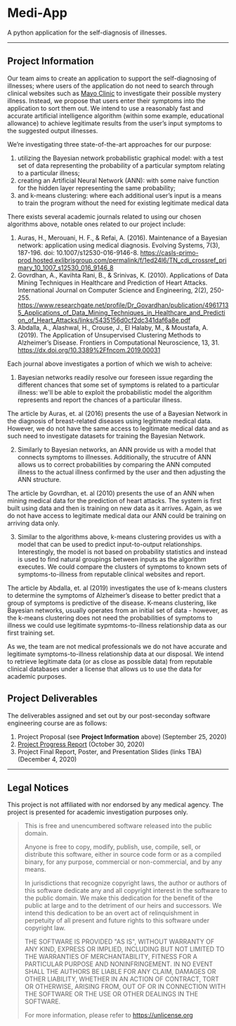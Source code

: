 # Medi-App

A python application for the self-diagnosis of illnesses.

***

## Project Information

Our team aims to create an application to support the self-diagnosing of illnesses; where users of the application do not need to search through clinical websites such as [Mayo Clinic](www.mayoclinic.org) to investigate their possible mystery illness. Instead, we propose that users enter their symptoms into the application to sort them out. We intend to use a reasonably fast and accurate artificial intelligence algorithm (within some example, educational allowance) to achieve legitimate results from the user’s input symptoms to the suggested output illnesses.

 We’re investigating three state-of-the-art approaches for our purpose: 
 1. utilizing the Bayesian network probabilistic graphical model: with a test set of data representing the probability of a particular symptom relating to a particular illness;
 2. creating an Artificial Neural Network (ANN): with some naive function for the hidden layer representing the same probability;
 3. and k-means clustering: where each additional user’s input is a means to train the program without the need for existing legitimate medical data
 
 There exists several academic journals related to using our chosen algorithms above, notable ones related to our project include:
 1. Auras, H., Merouani, H. F., & Refai, A. (2016). Maintenance of a Bayesian network: application using medical diagnosis. Evolving Systems, 7(3), 187-196. doi: 10.1007/s12530-016-9146-8. https://casls-primo-prod.hosted.exlibrisgroup.com/permalink/f/1ed24l6/TN_cdi_crossref_primary_10_1007_s12530_016_9146_8
 2. Govrdhan, A., Kavihta Rani, B., & Srinivas, K. (2010). Applications of Data Mining Techniques in Healthcare and Prediction of Heart Attacks. International Journal on Computer Science and Engineering, 2(2), 250-255. https://www.researchgate.net/profile/Dr_Govardhan/publication/49617135_Applications_of_Data_Mining_Techniques_in_Healthcare_and_Prediction_of_Heart_Attacks/links/5435156d0cf2dc341daf6a8e.pdf
 3. Abdalla, A., Alashwal, H., Crouse, J., El Halaby, M., & Moustafa, A. (2019). The Application of Unsupervised Clustering Methods to Alzheimer’s Disease. Frontiers in Computational Neuroscience, 13, 31. https://dx.doi.org/10.3389%2Ffncom.2019.00031 

Each journal above investigates a portion of which we wish to acheive:
1. Bayesian networks readily resolve our foreseen issue regarding the different chances that some set of symptoms is related to a particular illness: we'll be able to exploit the probabilistic model the algorithm represents and report the chances of a particular illness.

The article by Auras, et. al (2016) presents the use of a Bayesian Network in the diagnosis of breast-related diseases using legitimate medical data. However, we do not have the same access to legitimate medical data and as such need to investigate datasets for training the Bayesian Network.

2. Similarly to Bayesian networks, an ANN provide us with a model that connects symptoms to illnesses. Additionally, the strucutre of ANN allows us to correct probabilities by comparing the ANN computed illness to the actual illness confirmed by the user and then adjusting the ANN structure.

The article by Govrdhan, et. al (2010) presents the use of an ANN when mining medical data for the prediction of heart attacks. The system is first built using data and then is training on new data as it arrives. Again, as we do not have access to legitimate medical data our ANN could be training on arriving data only.

3. Similar to the algorithms above, k-means clustering provides us with a model that can be used to predict input-to-output relationships. Interestingly, the model is not based on probability statistics and instead is used to find natural groupings between inputs as the algorithm executes. We could compare the clusters of symptoms to known sets of symptoms-to-illness from reputable clinical websites and report.

The article by Abdalla, et. al (2019) investigates the use of k-means clusters to determine the symptoms of Alzheimer’s disease to better predict that a group of symptoms is predictive of the disease. K-means clustering, like Bayesian networks, usually operates from an initial set of data - however, as the k-means clustering does not need the probabilities of symptoms to illness we could use legitimate sypmtoms-to-illness relationship data as our first training set.

As we, the team are not medical professionals we do not have accurate and legitimate symptoms-to-illness relationship data at our disposal. We intend to retrieve legitimate data (or as close as possible data) from reputable clinical databases under a license that allows us to use the data for academic purposes.

## Project Deliverables 

The deliverables assigned and set out by our post-seconday software engineering course are as follows:
1. Project Proposal (see **Project Information** above) (September 25, 2020)
1. [Project Progress Report](https://github.com/holtzmak/Medi-App/blob/main/documentation/Project%20Progress%20Report.pdf) (October 30, 2020)
1. Project Final Report, Poster, and Presentation Slides (links TBA) (December 4, 2020)

***

## Legal Notices

This project is not affiliated with nor endorsed by any medical agency. The project is presented for academic investigation purposes only.

>This is free and unencumbered software released into the public domain.
>
>Anyone is free to copy, modify, publish, use, compile, sell, or distribute this software, either in source code form or as a compiled binary, for any purpose, commercial or non-commercial, and by any means.
>
>In jurisdictions that recognize copyright laws, the author or authors of this software dedicate any and all copyright interest in the software to the public domain. We make this dedication for the benefit of the public at large and to the detriment of our heirs and successors. We intend this dedication to be an overt act of relinquishment in perpetuity of all present and future rights to this software under copyright law.
>
>THE SOFTWARE IS PROVIDED "AS IS", WITHOUT WARRANTY OF ANY KIND, EXPRESS OR IMPLIED, INCLUDING BUT NOT LIMITED TO THE WARRANTIES OF MERCHANTABILITY, FITNESS FOR A PARTICULAR PURPOSE AND NONINFRINGEMENT. IN NO EVENT SHALL THE AUTHORS BE LIABLE FOR ANY CLAIM, DAMAGES OR OTHER LIABILITY, WHETHER IN AN ACTION OF CONTRACT, TORT OR OTHERWISE, ARISING FROM, OUT OF OR IN CONNECTION WITH THE SOFTWARE OR THE USE OR OTHER DEALINGS IN THE SOFTWARE.
>
>For more information, please refer to https://unlicense.org
